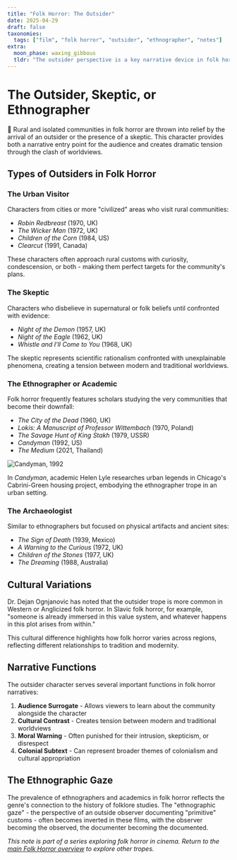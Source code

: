 ```yaml
---
title: "Folk Horror: The Outsider"
date: 2025-04-29
draft: false
taxonomies:
  tags: ["film", "folk horror", "outsider", "ethnographer", "notes"]
extra:
  moon_phase: waxing_gibbous
  tldr: "The outsider perspective is a key narrative device in folk horror, often through academics, tourists, or skeptics."
---
```


# The Outsider, Skeptic, or Ethnographer

<span class="og">🎩</span> Rural and isolated communities in folk horror are thrown into relief by the arrival of an outsider or the presence of a skeptic. This character provides both a narrative entry point for the audience and creates dramatic tension through the clash of worldviews.

## Types of Outsiders in Folk Horror

### The Urban Visitor

Characters from cities or more "civilized" areas who visit rural communities:
- *Robin Redbreast* (1970, UK)
- *The Wicker Man* (1972, UK)
- *Children of the Corn* (1984, US)
- *Clearcut* (1991, Canada)

These characters often approach rural customs with curiosity, condescension, or both - making them perfect targets for the community's plans.

### The Skeptic

Characters who disbelieve in supernatural or folk beliefs until confronted with evidence:
- *Night of the Demon* (1957, UK)
- *Night of the Eagle* (1962, UK)
- *Whistle and I'll Come to You* (1968, UK)

The skeptic represents scientific rationalism confronted with unexplainable phenomena, creating a tension between modern and traditional worldviews.

### The Ethnographer or Academic

Folk horror frequently features scholars studying the very communities that become their downfall:
- *The City of the Dead* (1960, UK)
- *Lokis: A Manuscript of Professor Wittembach* (1970, Poland)
- *The Savage Hunt of King Stakh* (1979, USSR)
- *Candyman* (1992, US)
- *The Medium* (2021, Thailand)

![Candyman, 1992](Candyman_020.jpg)

In *Candyman*, academic Helen Lyle researches urban legends in Chicago's Cabrini-Green housing project, embodying the ethnographer trope in an urban setting.

### The Archaeologist

Similar to ethnographers but focused on physical artifacts and ancient sites:
- *The Sign of Death* (1939, Mexico)
- *A Warning to the Curious* (1972, UK)
- *Children of the Stones* (1977, UK)
- *The Dreaming* (1988, Australia)

## Cultural Variations

Dr. Dejan Ognjanovic has noted that the outsider trope is more common in Western or Anglicized folk horror. In Slavic folk horror, for example, "someone is already immersed in this value system, and whatever happens in this plot arises from within."

This cultural difference highlights how folk horror varies across regions, reflecting different relationships to tradition and modernity.

## Narrative Functions

The outsider character serves several important functions in folk horror narratives:

1. **Audience Surrogate** - Allows viewers to learn about the community alongside the character
2. **Cultural Contrast** - Creates tension between modern and traditional worldviews
3. **Moral Warning** - Often punished for their intrusion, skepticism, or disrespect
4. **Colonial Subtext** - Can represent broader themes of colonialism and cultural appropriation

## The Ethnographic Gaze

The prevalence of ethnographers and academics in folk horror reflects the genre's connection to the history of folklore studies. The "ethnographic gaze" - the perspective of an outside observer documenting "primitive" customs - often becomes inverted in these films, with the observer becoming the observed, the documenter becoming the documented.

*This note is part of a series exploring folk horror in cinema. Return to the [main Folk Horror overview](/notes/folk-horror-overview) to explore other tropes.*
